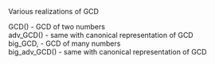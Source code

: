 Various realizations of GCD

GCD() 			- GCD of two numbers</br>
adv_GCD()		- same with canonical representation of GCD</br>
big_GCD,  		- GCD of many numbers</br>
big_adv_GCD()	- same with canonical representation of GCD</br>

